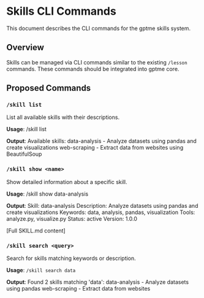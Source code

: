 # Skills CLI Commands

This document describes the CLI commands for the gptme skills system.

## Overview

Skills can be managed via CLI commands similar to the existing `/lesson` commands. These commands should be integrated into gptme core.

## Proposed Commands

### `/skill list`
List all available skills with their descriptions.

**Usage**:
/skill list

**Output**:
Available skills:
  data-analysis    - Analyze datasets using pandas and create visualizations
  web-scraping     - Extract data from websites using BeautifulSoup

### `/skill show <name>`
Show detailed information about a specific skill.

**Usage**:
/skill show data-analysis

**Output**:
Skill: data-analysis
Description: Analyze datasets using pandas and create visualizations
Keywords: data, analysis, pandas, visualization
Tools: analyze.py, visualize.py
Status: active
Version: 1.0.0

[Full SKILL.md content]

### `/skill search <query>`
Search for skills matching keywords or description.

**Usage**: `/skill search data`

**Output**:
Found 2 skills matching 'data':
  data-analysis    - Analyze datasets using pandas
  web-scraping     - Extract data from websites
